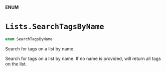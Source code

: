 **ENUM**

# `Lists.SearchTagsByName`

```swift
enum SearchTagsByName
```

Search for tags on a list by name.

Search for tags on a list by name. If no name is provided, will return all tags on the list.
